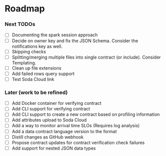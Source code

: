 # Roadmap

### Next TODOs
* [ ] Documenting the spark session approach
* [ ] Decide on owner key and fix the JSON Schema.  Consider the notifications key as well.
* [ ] Skipping checks
* [ ] Splitting/merging multiple files into single contract (or include).  Consider Templating.
* [ ] Clean up file extensions
* [ ] Add failed rows query support
* [ ] Test Soda Cloud link

### Later (work to be refined)
* [ ] Add Docker container for verifying contract
* [ ] Add CLI support for verifying contract
* [ ] Add CLI support to create a new contract based on profiling information
* [ ] Add attributes upload to Soda Cloud
* [ ] Add a way to monitor arrival time SLOs (Requires log analysis)
* [ ] Add a data contract language version to the format
* [ ] Distill changes as GitHub webhook
* [ ] Propose contract updates for contract verification check failures
* [ ] Add support for nested JSON data types
